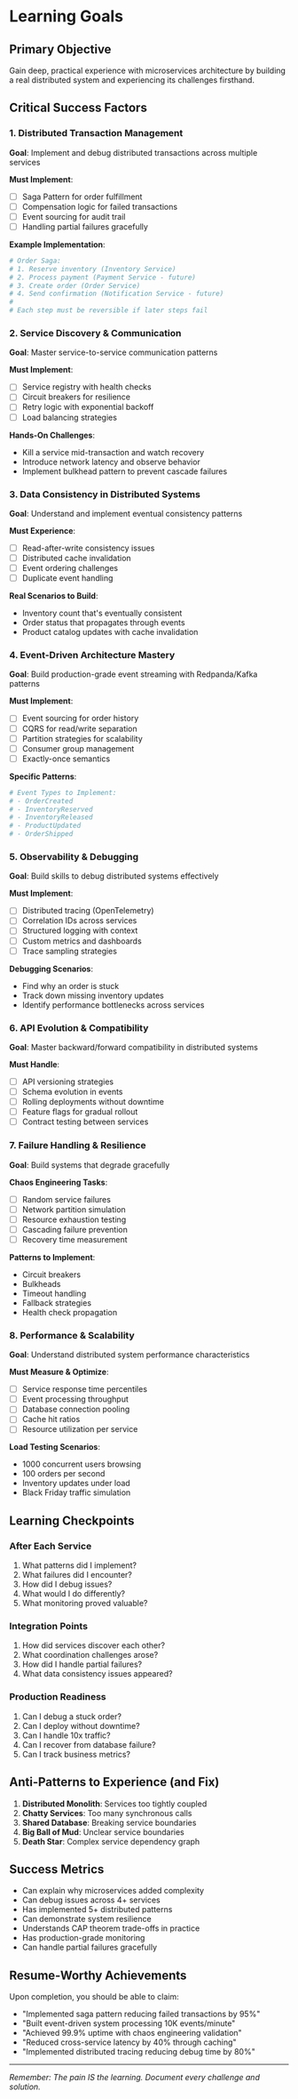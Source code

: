# Learning Goals

## Primary Objective

Gain deep, practical experience with microservices architecture by building a real distributed system and experiencing its challenges firsthand.

## Critical Success Factors

### 1. Distributed Transaction Management
**Goal**: Implement and debug distributed transactions across multiple services

**Must Implement**:
- [ ] Saga Pattern for order fulfillment
- [ ] Compensation logic for failed transactions
- [ ] Event sourcing for audit trail
- [ ] Handling partial failures gracefully

**Example Implementation**:
```python
# Order Saga: 
# 1. Reserve inventory (Inventory Service)
# 2. Process payment (Payment Service - future)
# 3. Create order (Order Service)
# 4. Send confirmation (Notification Service - future)
# 
# Each step must be reversible if later steps fail
```

### 2. Service Discovery & Communication
**Goal**: Master service-to-service communication patterns

**Must Implement**:
- [ ] Service registry with health checks
- [ ] Circuit breakers for resilience
- [ ] Retry logic with exponential backoff
- [ ] Load balancing strategies

**Hands-On Challenges**:
- Kill a service mid-transaction and watch recovery
- Introduce network latency and observe behavior
- Implement bulkhead pattern to prevent cascade failures

### 3. Data Consistency in Distributed Systems
**Goal**: Understand and implement eventual consistency patterns

**Must Experience**:
- [ ] Read-after-write consistency issues
- [ ] Distributed cache invalidation
- [ ] Event ordering challenges
- [ ] Duplicate event handling

**Real Scenarios to Build**:
- Inventory count that's eventually consistent
- Order status that propagates through events
- Product catalog updates with cache invalidation

### 4. Event-Driven Architecture Mastery
**Goal**: Build production-grade event streaming with Redpanda/Kafka patterns

**Must Implement**:
- [ ] Event sourcing for order history
- [ ] CQRS for read/write separation
- [ ] Partition strategies for scalability
- [ ] Consumer group management
- [ ] Exactly-once semantics

**Specific Patterns**:
```python
# Event Types to Implement:
# - OrderCreated
# - InventoryReserved
# - InventoryReleased
# - ProductUpdated
# - OrderShipped
```

### 5. Observability & Debugging
**Goal**: Build skills to debug distributed systems effectively

**Must Implement**:
- [ ] Distributed tracing (OpenTelemetry)
- [ ] Correlation IDs across services
- [ ] Structured logging with context
- [ ] Custom metrics and dashboards
- [ ] Trace sampling strategies

**Debugging Scenarios**:
- Find why an order is stuck
- Track down missing inventory updates
- Identify performance bottlenecks across services

### 6. API Evolution & Compatibility
**Goal**: Master backward/forward compatibility in distributed systems

**Must Handle**:
- [ ] API versioning strategies
- [ ] Schema evolution in events
- [ ] Rolling deployments without downtime
- [ ] Feature flags for gradual rollout
- [ ] Contract testing between services

### 7. Failure Handling & Resilience
**Goal**: Build systems that degrade gracefully

**Chaos Engineering Tasks**:
- [ ] Random service failures
- [ ] Network partition simulation
- [ ] Resource exhaustion testing
- [ ] Cascading failure prevention
- [ ] Recovery time measurement

**Patterns to Implement**:
- Circuit breakers
- Bulkheads
- Timeout handling
- Fallback strategies
- Health check propagation

### 8. Performance & Scalability
**Goal**: Understand distributed system performance characteristics

**Must Measure & Optimize**:
- [ ] Service response time percentiles
- [ ] Event processing throughput
- [ ] Database connection pooling
- [ ] Cache hit ratios
- [ ] Resource utilization per service

**Load Testing Scenarios**:
- 1000 concurrent users browsing
- 100 orders per second
- Inventory updates under load
- Black Friday traffic simulation

## Learning Checkpoints

### After Each Service
1. What patterns did I implement?
2. What failures did I encounter?
3. How did I debug issues?
4. What would I do differently?
5. What monitoring proved valuable?

### Integration Points
1. How did services discover each other?
2. What coordination challenges arose?
3. How did I handle partial failures?
4. What data consistency issues appeared?

### Production Readiness
1. Can I debug a stuck order?
2. Can I deploy without downtime?
3. Can I handle 10x traffic?
4. Can I recover from database failure?
5. Can I track business metrics?

## Anti-Patterns to Experience (and Fix)

1. **Distributed Monolith**: Services too tightly coupled
2. **Chatty Services**: Too many synchronous calls
3. **Shared Database**: Breaking service boundaries
4. **Big Ball of Mud**: Unclear service boundaries
5. **Death Star**: Complex service dependency graph

## Success Metrics

- Can explain why microservices added complexity
- Can debug issues across 4+ services
- Has implemented 5+ distributed patterns
- Can demonstrate system resilience
- Understands CAP theorem trade-offs in practice
- Has production-grade monitoring
- Can handle partial failures gracefully

## Resume-Worthy Achievements

Upon completion, you should be able to claim:

- "Implemented saga pattern reducing failed transactions by 95%"
- "Built event-driven system processing 10K events/minute"
- "Achieved 99.9% uptime with chaos engineering validation"
- "Reduced cross-service latency by 40% through caching"
- "Implemented distributed tracing reducing debug time by 80%"

---

*Remember: The pain IS the learning. Document every challenge and solution.*